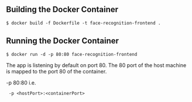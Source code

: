 ## Building the Docker Container

```
$ docker build -f Dockerfile -t face-recognition-frontend .
```

## Running the Docker Container

```
$ docker run -d -p 80:80 face-recognition-frontend
```

The app is listening by default on port 80. The 80 port of the host machine is mapped to the port 80 of the container.

-p 80:80 i.e.

``` -p <hostPort>:<containerPort>```

